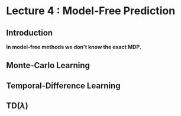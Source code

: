 # Lecture 4 : Model-Free Prediction

## Introduction

**In model-free methods we don't know the exact MDP.**


## Monte-Carlo Learning

## Temporal-Difference Learning

## TD($\lambda$)